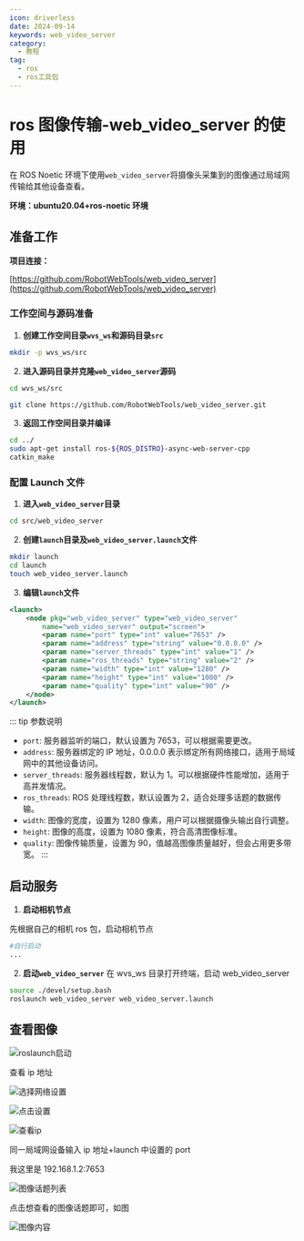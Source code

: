```yaml
---
icon: driverless
date: 2024-09-14
keywords: web_video_server
category:
  - 教程
tag:
  - ros
  - ros工具包
---
```


# ros 图像传输-web_video_server 的使用

在 ROS Noetic 环境下使用`web_video_server`将摄像头采集到的图像通过局域网传输给其他设备查看。

**环境：ubuntu20.04+ros-noetic 环境**

## 准备工作

**项目连接：**

[https://github.com/RobotWebTools/web_video_server](https://github.com/RobotWebTools/web_video_server)

### 工作空间与源码准备

1. **创建工作空间目录`wvs_ws`和源码目录`src`**

```bash
mkdir -p wvs_ws/src
```

2. **进入源码目录并克隆`web_video_server`源码**

```bash
cd wvs_ws/src

git clone https://github.com/RobotWebTools/web_video_server.git
```

3. **返回工作空间目录并编译**

```bash
cd ../
sudo apt-get install ros-${ROS_DISTRO}-async-web-server-cpp
catkin_make
```

### 配置 Launch 文件

1. **进入`web_video_server`目录**

```bash
cd src/web_video_server
```

2. **创建`launch`目录及`web_video_server.launch`文件**

```bash
mkdir launch
cd launch
touch web_video_server.launch
```

3. **编辑`launch`文件**

```xml
<launch>
    <node pkg="web_video_server" type="web_video_server"
        name="web_video_server" output="screen">
        <param name="port" type="int" value="7653" />
        <param name="address" type="string" value="0.0.0.0" />
        <param name="server_threads" type="int" value="1" />
        <param name="ros_threads" type="string" value="2" />
        <param name="width" type="int" value="1280" />
        <param name="height" type="int" value="1080" />
        <param name="quality" type="int" value="90" />
    </node>
</launch>
```

::: tip 参数说明

- `port`: 服务器监听的端口，默认设置为 7653，可以根据需要更改。
- `address`: 服务器绑定的 IP 地址，0.0.0.0 表示绑定所有网络接口，适用于局域网中的其他设备访问。
- `server_threads`: 服务器线程数，默认为 1。可以根据硬件性能增加，适用于高并发情况。
- `ros_threads`: ROS 处理线程数，默认设置为 2，适合处理多话题的数据传输。
- `width`: 图像的宽度，设置为 1280 像素，用户可以根据摄像头输出自行调整。
- `height`: 图像的高度，设置为 1080 像素，符合高清图像标准。
- `quality`: 图像传输质量，设置为 90，值越高图像质量越好，但会占用更多带宽。
  :::

## 启动服务

1. **启动相机节点**

先根据自己的相机 ros 包，启动相机节点

```bash
#自行启动
...
```

2. **启动`web_video_server`**
   在 wvs_ws 目录打开终端，启动 web_video_server

```bash
source ./devel/setup.bash
roslaunch web_video_server web_video_server.launch
```

## 查看图像

![roslaunch启动](/assets/image/2024/other/rosWebVideoServer-0914/image.png)

查看 ip 地址

![选择网络设置](/assets/image/2024/other/rosWebVideoServer-0914/1.png)

![点击设置](/assets/image/2024/other/rosWebVideoServer-0914/2.png)

![查看ip](/assets/image/2024/other/rosWebVideoServer-0914/3.png)

同一局域网设备输入 ip 地址+launch 中设置的 port

我这里是 192.168.1.2:7653

![图像话题列表](/assets/image/2024/other/rosWebVideoServer-0914/4.png)

点击想查看的图像话题即可，如图

![图像内容](/assets/image/2024/other/rosWebVideoServer-0914/5.png)
